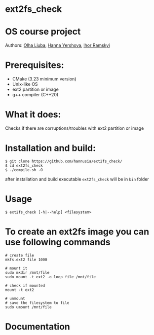 # ext2fs_check

# OS course project
Authors: [Olha Liuba](https://github.com/oliuba), [Hanna Yershova](https://github.com/hannusia), [Ihor Ramskyi](https://github.com/botanich)

# Prerequisites:
- CMake (3.23 minimum version)
- Unix-like OS
- ext2 partition or image
- g++ compiler (C++20)

# What it does:
Checks if there are corruptions/troubles with ext2 partition or image

# Installation and build:
```
$ git clone https://github.com/hannusia/ext2fs_check/
$ cd ext2fs_check
$ ./compile.sh -O
```

after installation and build executable `ext2fs_check` will be in `bin` folder

# Usage
```
$ ext2fs_check [-h|--help] <filesystem>
```

# To create an ext2fs image you can use following commands
```
# create file
mkfs.ext2 file 1000

# mount it
sudo mkdir /mnt/file
sudo mount -t ext2 -o loop file /mnt/file

# check if mounted
mount -t ext2

# unmount
# save the filesystem to file
sudo umount /mnt/file
```

# Documentation

